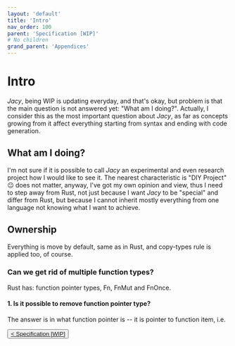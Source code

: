 ```yaml
---
layout: 'default'
title: 'Intro'
nav_order: 100
parent: 'Specification [WIP]'
# No children
grand_parent: 'Appendices'
---
```


# Intro

*Jacy*, being WIP is updating everyday, and that's okay, but problem is that the main question is not answered yet: "What am I doing?".
Actually, I consider this as the most important question about *Jacy*, as far as concepts growing from it affect everything starting from syntax and ending with code generation.

## What am I doing?

I'm not sure if it is possible to call *Jacy* an experimental and even research project how I would like to see it.
The nearest characteristic is "DIY Project" 😐
does not matter, anyway, I've got my own opinion and view, thus I need to step away from Rust, not just because I want *Jacy* to be "special" and differ from Rust, but because I cannot inherit mostly everything from one language not knowing what I want to achieve.

## Ownership

Everything is move by default, same as in Rust, and copy-types rule is applied too, of course.

### Can we get rid of multiple function types?

Rust has: function pointer types, <span class="inline-code highlight-jc hljs">Fn</span>, <span class="inline-code highlight-jc hljs">FnMut</span> and <span class="inline-code highlight-jc hljs">FnOnce</span>.

#### 1. Is it possible to remove function pointer type?

The answer is in what function pointer is -- it is pointer to function item, i.e.
<div class="nav-btn-block">
    <button class="nav-btn left">
    <a class="link" href="/Jacy-Dev-Book/appendices/spec/index.md">< Specification [WIP]</a>
</button>

    
</div>
